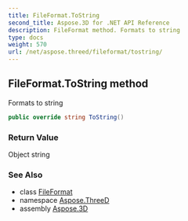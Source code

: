 ```yaml
---
title: FileFormat.ToString
second_title: Aspose.3D for .NET API Reference
description: FileFormat method. Formats to string
type: docs
weight: 570
url: /net/aspose.threed/fileformat/tostring/
---
```

## FileFormat.ToString method

Formats to string

```csharp
public override string ToString()
```

### Return Value

Object string

### See Also

* class [FileFormat](../)
* namespace [Aspose.ThreeD](../../fileformat/)
* assembly [Aspose.3D](../../../)



